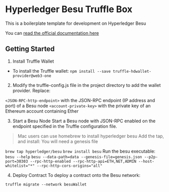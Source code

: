 # Hyperledger Besu Truffle Box

This is a boilerplate template for development on Hyperledger Besu

You can [read the official documentation here](https://besu.hyperledger.org/en/stable/HowTo/Develop-Dapps/Truffle/)

## Getting Started

1. Install Truffle Wallet

- To install the Truffle wallet:
`npm install --save truffle-hdwallet-provider@web3-one`

2. Modify the truffle-config.js file in the project directory to add the wallet provider. Replace:

`<JSON-RPC-http-endpoint>` with the JSON-RPC endpoint (IP address and port) of a Besu node
`<account-private-key>` with the private key of an Ethereum account containing Ether

3. Start a Besu Node
Start a Besu node with JSON-RPC enabled on the endpoint specified in the Truffle configuration file.

> Mac users can use homebrew to install hyperledger besu
> Add the tap, and install:
> You will need a genesis file 

`brew tap hyperledger/besu`
`brew install besu`
Run the besu executable:
`besu --help`
`besu --data-path=data --genesis-file=genesis.json --p2p-port=30303 --rpc-http-enabled --rpc-http-api=ETH,NET,ADMIN --host-whitelist="*" --rpc-http-cors-origins="all"` 

4. Deploy Contract
To deploy a contract onto the Besu network:

`truffle migrate --network besuWallet`




